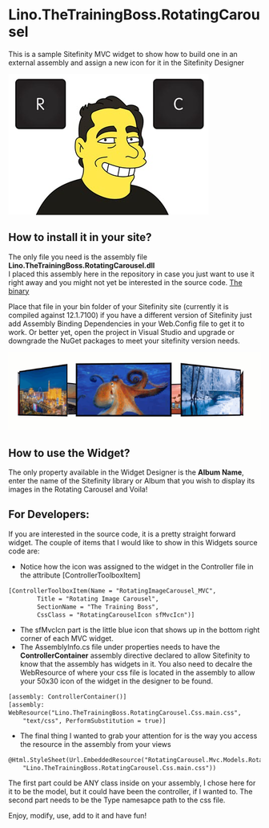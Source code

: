 # Lino.TheTrainingBoss.RotatingCarousel
This is a sample Sitefinity MVC widget to show how to build one in an external assembly and assign a new icon for it in the Sitefinity Designer

![](./VideoGIF/LinoDoh400.jpg)

How to install it in your site?
-------------------------------
The only file you need is the assembly file **Lino.TheTrainingBoss.RotatingCarousel.dll**  
I placed this assembly here in the repository in case you just want to use it right away and you might not yet be interested in the source code.
[The binary](https://github.com/TheTrainingBoss/Lino.TheTrainingBoss.RotatingCarousel/blob/master/Binary%20Release/Lino.TheTrainingBoss.RotatingCarousel.dll)

Place that file in your bin folder of your Sitefinity site (currently it is compiled against 12.1.7100)  if you have a different version of Sitefinity just add Assembly Binding Dependencies in your Web.Config file to get it to work.
Or better yet, open the project in Visual Studio and upgrade or downgrade the NuGet packages to meet your sitefinity version needs.

![](./VideoGIF/RotatingCarousel.gif)

How to use the Widget?
----------------------
The only property available in the Widget Designer is the **Album Name**, enter the name of the Sitefinity library or Album that you wish to display its images in the Rotating Carousel and Voila!

For Developers:
---------------
If you are interested in the source code, it is a pretty straight forward widget.  The couple of items that I would like to show in this Widgets source code are:
- Notice how the icon was assigned to the widget in the Controller file in the attribute [ControllerToolboxItem]
```
[ControllerToolboxItem(Name = "RotatingImageCarousel_MVC", 
        Title = "Rotating Image Carousel", 
        SectionName = "The Training Boss",
        CssClass = "RotatingCarouselIcon sfMvcIcn")]
```
- The sfMvcIcn part is the little blue icon that shows up in the bottom right corner of each MVC widget.
- The AssemblyInfo.cs file under properties needs to have the **ControllerContainer** assembly directive declared to allow Sitefinity to know that the assembly has widgets in it. You also need to decalre the WebResource of where your css file is located in the assembly to allow your 50x30 icon of the widget in the designer to be found.
```
[assembly: ControllerContainer()]
[assembly: WebResource("Lino.TheTrainingBoss.RotatingCarousel.Css.main.css", 
    "text/css", PerformSubstitution = true)]
```
- The final thing I wanted to grab your attention for is the way you access the resource in the assembly from your views
```
@Html.StyleSheet(Url.EmbeddedResource("RotatingCarousel.Mvc.Models.RotatingImageCarouselModel",
    "Lino.TheTrainingBoss.RotatingCarousel.Css.main.css"))
```
The first part could be ANY class inside on your assembly, I chose here for it to be the model, but it could have been the controller, if I wanted to.  The second part needs to be the Type namesapce path to the css file.

Enjoy, modify, use, add to it and have fun!

